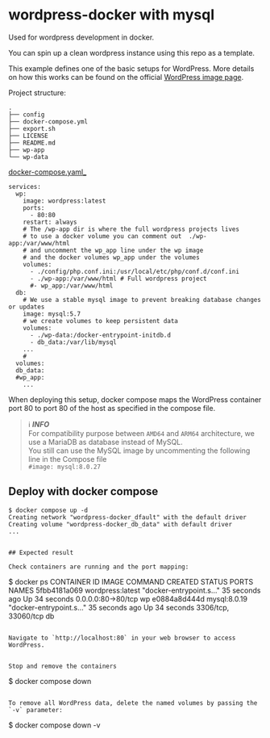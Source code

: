 # wordpress-docker with mysql
Used for wordpress development in docker. 

You can spin up a clean wordpress instance using this repo
as a template.
 
This example defines one of the basic setups for WordPress. More details on how this works can be found on the official [WordPress image page](https://hub.docker.com/_/wordpress).


Project structure:
```
.
├── config
├── docker-compose.yml
├── export.sh
├── LICENSE
├── README.md
├── wp-app
└── wp-data
```

[docker-compose.yaml_](docker-compose.yml)
```
services:
  wp:
    image: wordpress:latest
    ports:
      - 80:80
    restart: always 
    # The /wp-app dir is where the full wordpress projects lives
    # to use a docker volume you can comment out  ./wp-app:/var/www/html
    # and uncomment the wp_app line under the wp image 
    # and the docker volumes wp_app under the volumes 
    volumes:
      - ./config/php.conf.ini:/usr/local/etc/php/conf.d/conf.ini
      - ./wp-app:/var/www/html # Full wordpress project 
      #- wp_app:/var/www/html  
  db:
    # We use a stable mysql image to prevent breaking database changes or updates
    image: mysql:5.7 
    # we create volumes to keep persistent data 
    volumes:
      - ./wp-data:/docker-entrypoint-initdb.d
      - db_data:/var/lib/mysql
    ... 
    # 
  volumes:
  db_data:
  #wp_app:
    ... 

```

When deploying this setup, docker compose maps the WordPress container port 80 to
port 80 of the host as specified in the compose file.

> ℹ️ **_INFO_**  
> For compatibility purpose between `AMD64` and `ARM64` architecture, we use a MariaDB as database instead of MySQL.  
> You still can use the MySQL image by uncommenting the following line in the Compose file   
> `#image: mysql:8.0.27`

## Deploy with docker compose

```
$ docker compose up -d
Creating network "wordpress-docker_dfault" with the default driver
Creating volume "wordpress-docker_db_data" with default driver
... 


## Expected result

Check containers are running and the port mapping:
```
$ docker ps
CONTAINER ID        IMAGE               COMMAND                  CREATED             STATUS              PORTS                 NAMES
5fbb4181a069        wordpress:latest    "docker-entrypoint.s…"   35 seconds ago      Up 34 seconds       0.0.0.0:80->80/tcp    wp
e0884a8d444d        mysql:8.0.19        "docker-entrypoint.s…"   35 seconds ago      Up 34 seconds       3306/tcp, 33060/tcp   db
```

Navigate to `http://localhost:80` in your web browser to access WordPress.
 

Stop and remove the containers

```
$ docker compose down
```

To remove all WordPress data, delete the named volumes by passing the `-v` parameter:
```
$ docker compose down -v
```
